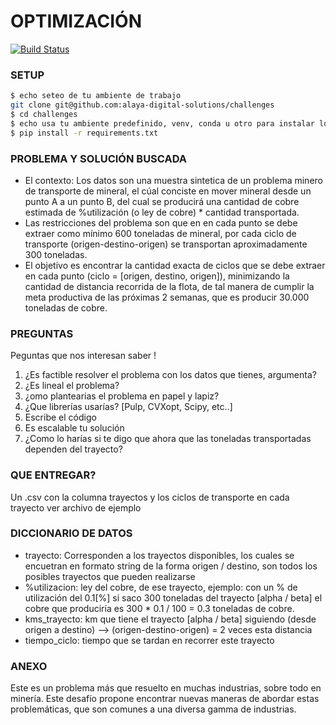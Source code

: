 # OPTIMIZACIÓN
[![Build Status](https://travis-ci.org/joemccann/dillinger.svg?branch=master)](https://travis-ci.org/joemccann/dillinger)


### SETUP

```sh
$ echo seteo de tu ambiente de trabajo
git clone git@github.com:alaya-digital-solutions/challenges
$ cd challenges
$ echo usa tu ambiente predefinido, venv, conda u otro para instalar los requirements
$ pip install -r requirements.txt
```

### PROBLEMA Y SOLUCIÓN BUSCADA
* El contexto: Los datos son una muestra sintetica de un problema minero de transporte de mineral, el cúal conciste en mover mineral desde un punto A a un punto B, del cual se producirá una cantidad de cobre estimada de %utilización (o ley de cobre) * cantidad transportada.
* Las restricciones del problema son que en en cada punto se debe extraer como mínimo 600 toneladas de mineral, por cada ciclo de transporte (origen-destino-origen) se transportan aproximadamente 300 toneladas.
* El objetivo es encontrar la cantidad exacta de ciclos que se debe extraer en cada punto (ciclo = [origen, destino, origen]), minimizando la cantidad de distancia recorrida de la flota, de tal manera de cumplir la meta productiva de las próximas 2 semanas, que es producir 30.000 toneladas de cobre.

### PREGUNTAS
Peguntas que nos interesan saber ! 

1. ¿Es factible resolver el problema con los datos que tienes, argumenta?
2. ¿Es lineal el problema?
3. ¿omo plantearias el problema en papel y lapiz?
4. ¿Que librerías usarías? [Pulp, CVXopt, Scipy, etc..]
5. Escribe el código
6. Es escalable tu solución
7. ¿Como lo harías si te digo que ahora que las toneladas transportadas dependen del trayecto?

### QUE ENTREGAR?

Un .csv con la columna trayectos y los ciclos de transporte en cada trayecto
ver archivo de ejemplo


### DICCIONARIO DE DATOS
* trayecto: Corresponden a los trayectos disponibles, los cuales se encuetran en formato string de la forma origen / destino, son todos los posibles trayectos que pueden realizarse
* %utilizacion: ley del cobre, de ese trayecto, ejemplo: con un % de utilización del 0.1[%] si saco 300 toneladas del trayecto [alpha / beta] el cobre que produciría es 300 * 0.1 / 100 = 0.3 toneladas de cobre. 
* kms_trayecto: km que tiene el trayecto [alpha / beta] siguiendo (desde origen a destino) --> (origen-destino-origen) = 2 veces esta distancia
* tiempo_ciclo: tiempo que se tardan en recorrer este trayecto

### ANEXO
Este es un problema más que resuelto en muchas industrias, sobre todo en minería. Este desafío propone encontrar nuevas maneras de abordar estas problemáticas, que son comunes a una diversa gamma de industrias.








